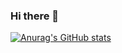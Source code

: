 ### Hi there 👋

[![Anurag's GitHub stats](https://github-readme-stats.vercel.app/api?username=chltpgus)](https://github.com/chltpgus/github-readme-stats)

<!--
**chltpgus/chltpgus** is a ✨ _special_ ✨ repository because its `README.md` (this file) appears on your GitHub profile.

Here are some ideas to get you started:

- 🔭 I’m currently working on ...
- 🌱 I’m currently learning ...
- 👯 I’m looking to collaborate on ...
- 🤔 I’m looking for help with ...
- 💬 Ask me about ...
- 📫 How to reach me: ...
- 😄 Pronouns: ...
- ⚡ Fun fact: ...
-->
